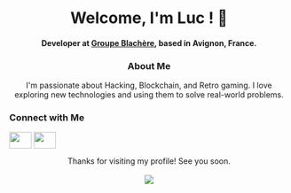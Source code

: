 <h1 align='center'>
Welcome, I'm Luc ! 👋
</h1>

<h4 align='center'> Developer at <a href="https://www.groupe-blachere.com" target="blank">Groupe Blachère</a>, based in Avignon, France. </h4>

<div align="center">

### About Me

I'm passionate about Hacking, Blockchain, and Retro gaming. I love exploring new technologies and using them to solve real-world problems.

</div>

### Connect with Me

<a href="https://twitter.com/fb1cc8d3" target="blank"><img align="center" src="https://cdn.jsdelivr.net/npm/simple-icons@3.0.1/icons/twitter.svg" alt="" height="30" width="40" /></a>
<a href="https://linkedin.com/in/luc-boukorras" target="blank"><img align="center" src="https://cdn.jsdelivr.net/npm/simple-icons@3.0.1/icons/linkedin.svg" alt="" height="30" width="40" /></a>

</div>

<div align="center"> 
Thanks for visiting my profile! See you soon.
<br>
<br>
<img src="https://profile-counter.glitch.me/BoukorrasLuc/count.svg" />
</div>

</div>
